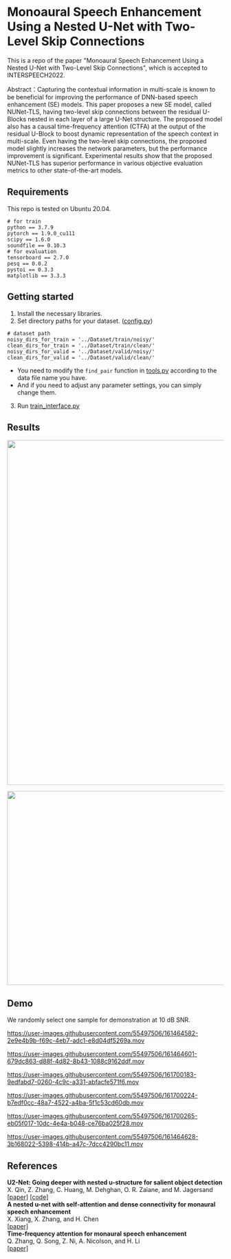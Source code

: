 # **Monoaural Speech Enhancement Using a Nested U-Net with Two-Level Skip Connections**   
   
This is a repo of the paper "Monoaural Speech Enhancement Using a Nested U-Net with Two-Level Skip Connections", which is accepted to INTERSPEECH2022.   

Abstract：Capturing the contextual information in multi-scale is known to be beneficial for improving the performance of DNN-based speech enhancement (SE) models. This paper proposes a new SE model, called NUNet-TLS, having two-level skip connections between the residual U-Blocks nested in each layer of a large U-Net structure. The proposed model also has a causal time-frequency attention (CTFA) at the output of the residual U-Block to boost dynamic representation of the speech context in multi-scale. Even having the two-level skip connections, the proposed model slightly increases the network parameters, but the performance improvement is significant. Experimental results show that the proposed NUNet-TLS has superior performance in various objective evaluation metrics to other state-of-the-art models.     


## Requirements 
This repo is tested on Ubuntu 20.04.   
```
# for train
python == 3.7.9   
pytorch == 1.9.0_cu111   
scipy == 1.6.0      
soundfile == 0.10.3  
# for evaluation
tensorboard == 2.7.0   
pesq == 0.0.2       
pystoi == 0.3.3       
matplotlib == 3.3.3      
```   


## Getting started    
1. Install the necessary libraries.   
2. Set directory paths for your dataset. ([config.py](https://github.com/seorim0/NUNet-TLS/blob/main/config.py)) 
```   
# dataset path
noisy_dirs_for_train = '../Dataset/train/noisy/'   
clean_dirs_for_train = '../Dataset/train/clean/'   
noisy_dirs_for_valid = '../Dataset/valid/noisy/'   
clean_dirs_for_valid = '../Dataset/valid/clean/'   
```   
* You need to modify the `find_pair` function in [tools.py](https://github.com/seorim0/NUNet-TLS/blob/main/tools.py) according to the data file name you have.        
* And if you need to adjust any parameter settings, you can simply change them.   
3. Run [train_interface.py](https://github.com/seorim0/NUNet-TLS/blob/main/train_interface.py)   


## Results   
<p align="center"><img src="https://user-images.githubusercontent.com/55497506/161367052-fa063e0b-9be5-4492-b85c-3ff28e76f6ec.PNG"  width="750" height="800"/></p>   
<p align="center"><img src="https://user-images.githubusercontent.com/55497506/161367285-d8c93e53-bef4-43ea-9cfd-734e7c0988aa.PNG"  width="750" height="450"/></p>   


## Demo
We randomly select one sample for demonstration at 10 dB SNR.   
   
https://user-images.githubusercontent.com/55497506/161464582-2e9e4b9b-f69c-4eb7-adc1-e8d04df5269a.mov   
   
https://user-images.githubusercontent.com/55497506/161464601-679dc863-d88f-4d82-8b43-1088c9162ddf.mov   
   
https://user-images.githubusercontent.com/55497506/161700183-9edfabd7-0260-4c9c-a331-abfacfe571f6.mov   
   
https://user-images.githubusercontent.com/55497506/161700224-b7edf0cc-48a7-4522-a4ba-5f1c53cd60db.mov   
   
https://user-images.githubusercontent.com/55497506/161700265-eb05f017-10dc-4e4a-b048-ce76ba025f28.mov   
   
https://user-images.githubusercontent.com/55497506/161464628-3b168022-5398-414b-a47c-7dcc4290bc11.mov   

 
## References   
**U2-Net: Going deeper with nested u-structure for salient object detection**   
X. Qin, Z. Zhang, C. Huang, M. Dehghan, O. R. Zaiane, and M. Jagersand   
[[paper]](https://www.sciencedirect.com/science/article/pii/S0031320320302077)  [[code]](https://github.com/xuebinqin/U-2-Net)   
**A nested u-net with self-attention and dense connectivity for monaural speech enhancement**   
X. Xiang, X. Zhang, and H. Chen      
[[paper]](https://ieeexplore.ieee.org/abstract/document/9616439)  
**Time-frequency attention for monaural speech enhancement**   
Q. Zhang, Q. Song, Z. Ni, A. Nicolson, and H. Li  
[[paper]](https://arxiv.org/abs/2111.07518)  
